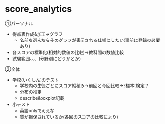 # score_analytics

①パーソナル
- 得点表作成&加工->グラフ
  - 名前を選んだらそのグラフが表示される仕様にしたい(事前に登録の必要あり)
- 各スコアの標準化(相対的数値の比較)->教科間の数値比較
- 試験範囲、、、(分野別にどうかとか)

②全体
- 学校(いくしん)のテスト
  - 学校内の生徒ごとにスコア縦積み->前回と今回比較->2標本t検定？
  - 分布の推定
  - describe&boxplot記載
- 小テスト
  - 英語onlyでええな
  - 質が担保されているか(各回のスコアの比較により)
